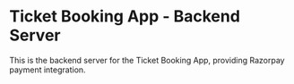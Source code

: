 # Ticket Booking App - Backend Server

This is the backend server for the Ticket Booking App, providing Razorpay payment integration.

